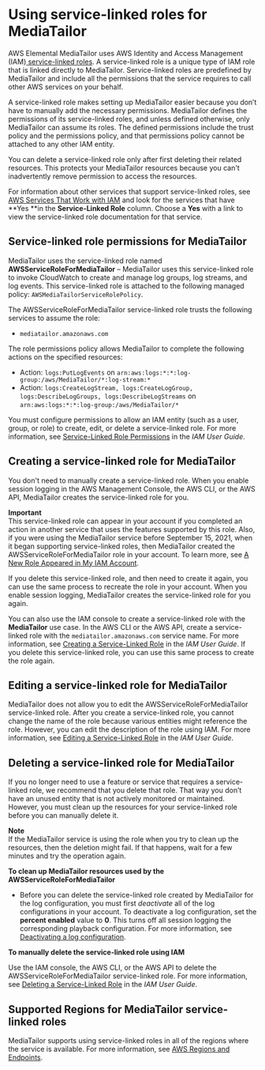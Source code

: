 # Using service\-linked roles for MediaTailor<a name="using-service-linked-roles"></a>

AWS Elemental MediaTailor uses AWS Identity and Access Management \(IAM\)[ service\-linked roles](https://docs.aws.amazon.com/IAM/latest/UserGuide/id_roles_terms-and-concepts.html#iam-term-service-linked-role)\. A service\-linked role is a unique type of IAM role that is linked directly to MediaTailor\. Service\-linked roles are predefined by MediaTailor and include all the permissions that the service requires to call other AWS services on your behalf\. 

A service\-linked role makes setting up MediaTailor easier because you don’t have to manually add the necessary permissions\. MediaTailor defines the permissions of its service\-linked roles, and unless defined otherwise, only MediaTailor can assume its roles\. The defined permissions include the trust policy and the permissions policy, and that permissions policy cannot be attached to any other IAM entity\.

You can delete a service\-linked role only after first deleting their related resources\. This protects your MediaTailor resources because you can't inadvertently remove permission to access the resources\.

For information about other services that support service\-linked roles, see [AWS Services That Work with IAM](https://docs.aws.amazon.com/IAM/latest/UserGuide/reference_aws-services-that-work-with-iam.html) and look for the services that have **Yes **in the **Service\-Linked Role** column\. Choose a **Yes** with a link to view the service\-linked role documentation for that service\.

## Service\-linked role permissions for MediaTailor<a name="slr-permissions"></a>

MediaTailor uses the service\-linked role named **AWSServiceRoleForMediaTailor** – MediaTailor uses this service\-linked role to invoke CloudWatch to create and manage log groups, log streams, and log events\. This service\-linked role is attached to the following managed policy: `AWSMediaTailorServiceRolePolicy`\.

The AWSServiceRoleForMediaTailor service\-linked role trusts the following services to assume the role:
+ `mediatailor.amazonaws.com`

The role permissions policy allows MediaTailor to complete the following actions on the specified resources:
+ Action: `logs:PutLogEvents` on `arn:aws:logs:*:*:log-group:/aws/MediaTailor/*:log-stream:*`
+ Action: `logs:CreateLogStream, logs:CreateLogGroup, logs:DescribeLogGroups, logs:DescribeLogStreams` on `arn:aws:logs:*:*:log-group:/aws/MediaTailor/*`

You must configure permissions to allow an IAM entity \(such as a user, group, or role\) to create, edit, or delete a service\-linked role\. For more information, see [Service\-Linked Role Permissions](https://docs.aws.amazon.com/IAM/latest/UserGuide/using-service-linked-roles.html#service-linked-role-permissions) in the *IAM User Guide*\.

## Creating a service\-linked role for MediaTailor<a name="create-slr"></a>

You don't need to manually create a service\-linked role\. When you enable session logging in the AWS Management Console, the AWS CLI, or the AWS API, MediaTailor creates the service\-linked role for you\. 

**Important**  
This service\-linked role can appear in your account if you completed an action in another service that uses the features supported by this role\. Also, if you were using the MediaTailor service before September 15, 2021, when it began supporting service\-linked roles, then MediaTailor created the AWSServiceRoleForMediaTailor role in your account\. To learn more, see [A New Role Appeared in My IAM Account](https://docs.aws.amazon.com/IAM/latest/UserGuide/troubleshoot_roles.html#troubleshoot_roles_new-role-appeared)\.

If you delete this service\-linked role, and then need to create it again, you can use the same process to recreate the role in your account\. When you enable session logging, MediaTailor creates the service\-linked role for you again\. 

You can also use the IAM console to create a service\-linked role with the **MediaTailor** use case\. In the AWS CLI or the AWS API, create a service\-linked role with the `mediatailor.amazonaws.com` service name\. For more information, see [Creating a Service\-Linked Role](https://docs.aws.amazon.com/IAM/latest/UserGuide/using-service-linked-roles.html#create-service-linked-role) in the *IAM User Guide*\. If you delete this service\-linked role, you can use this same process to create the role again\.

## Editing a service\-linked role for MediaTailor<a name="edit-slr"></a>

MediaTailor does not allow you to edit the AWSServiceRoleForMediaTailor service\-linked role\. After you create a service\-linked role, you cannot change the name of the role because various entities might reference the role\. However, you can edit the description of the role using IAM\. For more information, see [Editing a Service\-Linked Role](https://docs.aws.amazon.com/IAM/latest/UserGuide/using-service-linked-roles.html#edit-service-linked-role) in the *IAM User Guide*\.

## Deleting a service\-linked role for MediaTailor<a name="delete-slr"></a>

If you no longer need to use a feature or service that requires a service\-linked role, we recommend that you delete that role\. That way you don’t have an unused entity that is not actively monitored or maintained\. However, you must clean up the resources for your service\-linked role before you can manually delete it\.

**Note**  
If the MediaTailor service is using the role when you try to clean up the resources, then the deletion might fail\. If that happens, wait for a few minutes and try the operation again\.

**To clean up MediaTailor resources used by the AWSServiceRoleForMediaTailor**
+ Before you can delete the service\-linked role created by MediaTailor for the log configuration, you must first *deactivate* all of the log configurations in your account\. To deactivate a log configuration, set the **percent enabled** value to **0**\. This turns off all session logging the corresponding playback configuration\. For more information, see [Deactivating a log configuration](log-configuration.md#deactivating-logging-configuration)\.

**To manually delete the service\-linked role using IAM**

Use the IAM console, the AWS CLI, or the AWS API to delete the AWSServiceRoleForMediaTailor service\-linked role\. For more information, see [Deleting a Service\-Linked Role](https://docs.aws.amazon.com/IAM/latest/UserGuide/using-service-linked-roles.html#delete-service-linked-role) in the *IAM User Guide*\.

## Supported Regions for MediaTailor service\-linked roles<a name="slr-regions"></a>

MediaTailor supports using service\-linked roles in all of the regions where the service is available\. For more information, see [AWS Regions and Endpoints](https://docs.aws.amazon.com/general/latest/gr/mediatailor.html#mediatailor_region)\.